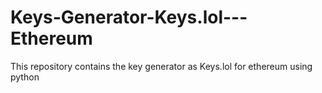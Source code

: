 # Keys-Generator-Keys.lol---Ethereum
This repository contains the key generator as Keys.lol for ethereum using python
